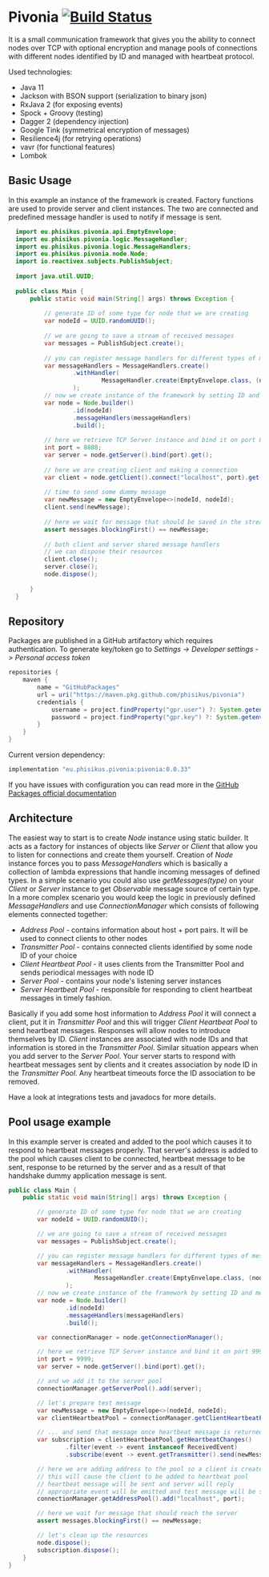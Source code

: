 # Pivonia [![Build Status](https://travis-ci.org/phisikus/pivonia.svg?branch=master)](https://travis-ci.org/phisikus/pivonia)
It is a small communication framework that gives you the ability to connect nodes over TCP with optional encryption and manage pools of connections with different nodes identified by ID and managed with heartbeat protocol.

Used technologies:

- Java 11
- Jackson with BSON support (serialization to binary json)
- RxJava 2 (for exposing events)
- Spock + Groovy (testing)
- Dagger 2 (dependency injection)
- Google Tink (symmetrical encryption of messages)
- Resilience4j (for retrying operations)
- vavr (for functional features)
- Lombok

## Basic Usage
In this example an instance of the framework is created. Factory functions are used to provide server and client instances. The two are connected and predefined message handler is used to notify if message is sent.
```java
  import eu.phisikus.pivonia.api.EmptyEnvelope;
  import eu.phisikus.pivonia.logic.MessageHandler;
  import eu.phisikus.pivonia.logic.MessageHandlers;
  import eu.phisikus.pivonia.node.Node;
  import io.reactivex.subjects.PublishSubject;
  
  import java.util.UUID;
  
  public class Main {
      public static void main(String[] args) throws Exception {
      
          // generate ID of some type for node that we are creating
          var nodeId = UUID.randomUUID();        
  
          // we are going to save a stream of received messages
          var messages = PublishSubject.create();
  
          // you can register message handlers for different types of messages
          var messageHandlers = MessageHandlers.create()
                  .withHandler(
                          MessageHandler.create(EmptyEnvelope.class, (node, event) -> messages.onNext(event.getMessage()))
                  );
          // now we create instance of the framework by setting ID and message handlers
          var node = Node.builder()
                  .id(nodeId)
                  .messageHandlers(messageHandlers)
                  .build();
  
          // here we retrieve TCP Server instance and bind it on port 8888
          int port = 8888;
          var server = node.getServer().bind(port).get();
  
          // here we are creating client and making a connection
          var client = node.getClient().connect("localhost", port).get();
  
          // time to send some dummy message
          var newMessage = new EmptyEnvelope<>(nodeId, nodeId);
          client.send(newMessage);
  
          // here we wait for message that should be saved in the stream by message handler above
          assert messages.blockingFirst() == newMessage;
  
          // both client and server shared message handlers
          // we can dispose their resources
          client.close();
          server.close();
          node.dispose();
  
      }
  }

```


## Repository

Packages are published in a GitHub artifactory which requires authentication.
To generate key/token go to _Settings -> Developer settings -> Personal access token_
```groovy
repositories {
    maven {
        name = "GitHubPackages"
        url = uri("https://maven.pkg.github.com/phisikus/pivonia")
        credentials {
            username = project.findProperty("gpr.user") ?: System.getenv("USERNAME")
            password = project.findProperty("gpr.key") ?: System.getenv("TOKEN")
        }
    }
}
```     
Current version dependency:
```groovy
implementation "eu.phisikus.pivonia:pivonia:0.0.33"
```

If you have issues with configuration you can read more in the [GitHub Packages official documentation](https://help.github.com/en/packages/using-github-packages-with-your-projects-ecosystem) 


## Architecture

The easiest way to start is to create _Node_ instance using static builder. It acts as a factory for instances of objects like _Server_ or _Client_ that allow you to listen for connections and create them yourself.
Creation of _Node_ instance forces you to pass _MessageHandlers_ which is basically a collection of lambda expressions that handle incoming messages of defined types. In a simple scenario you could also use _getMessages(type)_ on your _Client_ or _Server_ instance to get _Observable_ message source of certain type. In a more complex scenario you would keep the logic in previously defined _MessageHandlers_ and use _ConnectionManager_ which consists of following elements connected together:
- _Address Pool_ - contains information about host + port pairs. It will be used to connect clients to other nodes
- _Transmitter Pool_ - contains connected clients identified by some node ID of your choice
- _Client Heartbeat Pool_ - it uses clients from the Transmitter Pool and sends periodical messages with node ID
- _Server Pool_ - contains your node's listening server instances
- _Server Heartbeat Pool_ - responsible for responding to client heartbeat messages in timely fashion.

Basically if you add some host information to _Address Pool_ it will connect a client, put it in _Transmitter Pool_ and this will trigger _Client Heartbeat Pool_ to send heartbeat messages. Responses will allow nodes to introduce themselves by ID. _Client_ instances are associated with node IDs and that information is stored in the _Transmitter Pool_. Similar situation appears when you add server to the _Server Pool_. Your server starts to respond with heartbeat messages sent by clients and it creates association by node ID in the _Transmitter Pool_. Any heartbeat timeouts force the ID association to be removed.

Have a look at integrations tests and javadocs for more details.

## Pool usage example
In this example server is created and added to the pool which causes it to respond to heartbeat messages properly. That server's address is added to the pool which causes client to be connected, heartbeat message to be sent, response to be returned by the server and as a result of that handshake dummy application message is sent.
```java
public class Main {
    public static void main(String[] args) throws Exception {

        // generate ID of some type for node that we are creating
        var nodeId = UUID.randomUUID();

        // we are going to save a stream of received messages
        var messages = PublishSubject.create();

        // you can register message handlers for different types of messages
        var messageHandlers = MessageHandlers.create()
                .withHandler(
                        MessageHandler.create(EmptyEnvelope.class, (node, event) -> messages.onNext(event.getMessage()))
                );
        // now we create instance of the framework by setting ID and message handlers
        var node = Node.builder()
                .id(nodeId)
                .messageHandlers(messageHandlers)
                .build();

        var connectionManager = node.getConnectionManager();

        // here we retrieve TCP Server instance and bind it on port 9999
        int port = 9999;
        var server = node.getServer().bind(port).get();

        // and we add it to the server pool
        connectionManager.getServerPool().add(server);

        // let's prepare test message
        var newMessage = new EmptyEnvelope<>(nodeId, nodeId);
        var clientHeartbeatPool = connectionManager.getClientHeartbeatPool();

        // ... and send that message once heartbeat message is returned to the client
        var subscription = clientHeartbeatPool.getHeartbeatChanges()
                .filter(event -> event instanceof ReceivedEvent)
                .subscribe(event -> event.getTransmitter().send(newMessage));

        // here we are adding address to the pool so a client is created
        // this will cause the client to be added to heartbeat pool
        // heartbeat message will be sent and server will reply
        // appropriate event will be emitted and test message will be sent
        connectionManager.getAddressPool().add("localhost", port);

        // here we wait for message that should reach the server
        assert messages.blockingFirst() == newMessage;

        // let's clean up the resources
        node.dispose();
        subscription.dispose();
    }
}

```


  
